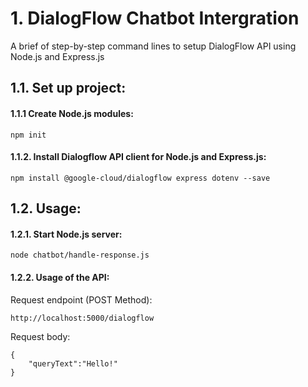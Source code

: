 # 1. DialogFlow Chatbot Intergration

A brief of step-by-step command lines to setup DialogFlow API using Node.js and Express.js
## 1.1. Set up project:

#### 1.1.1 Create Node.js modules:
```
npm init
```
#### 1.1.2. Install Dialogflow API client for Node.js and Express.js:
```
npm install @google-cloud/dialogflow express dotenv --save
```
## 1.2. Usage:
#### 1.2.1. Start Node.js server:
```
node chatbot/handle-response.js
```
#### 1.2.2. Usage of the API:
Request endpoint (POST Method):
```
http://localhost:5000/dialogflow
```
Request body:
```
{
    "queryText":"Hello!"
}
```
